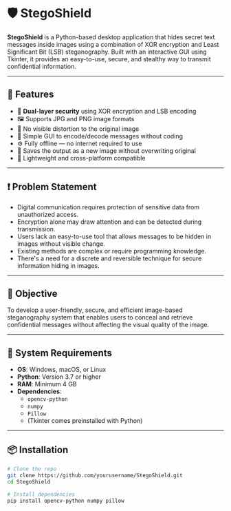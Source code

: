 # 🛡️ StegoShield

**StegoShield** is a Python-based desktop application that hides secret text messages inside images using a combination of XOR encryption and Least Significant Bit (LSB) steganography. Built with an interactive GUI using Tkinter, it provides an easy-to-use, secure, and stealthy way to transmit confidential information.

---

## 🚀 Features

- 🔐 **Dual-layer security** using XOR encryption and LSB encoding
- 🖼️ Supports JPG and PNG image formats
- 🧠 No visible distortion to the original image
- 💬 Simple GUI to encode/decode messages without coding
- ⚙️ Fully offline — no internet required to use
- 💾 Saves the output as a new image without overwriting original
- 🧪 Lightweight and cross-platform compatible

---

## ❗ Problem Statement

- Digital communication requires protection of sensitive data from unauthorized access.
- Encryption alone may draw attention and can be detected during transmission.
- Users lack an easy-to-use tool that allows messages to be hidden in images without visible change.
- Existing methods are complex or require programming knowledge.
- There's a need for a discrete and reversible technique for secure information hiding in images.

---

## 🎯 Objective

To develop a user-friendly, secure, and efficient image-based steganography system that enables users to conceal and retrieve confidential messages without affecting the visual quality of the image.

---

## 🧰 System Requirements

- **OS**: Windows, macOS, or Linux  
- **Python**: Version 3.7 or higher  
- **RAM**: Minimum 4 GB  
- **Dependencies**:
  - `opencv-python`
  - `numpy`
  - `Pillow`
  - (Tkinter comes preinstalled with Python)

---

## 📦 Installation

```bash
# Clone the repo
git clone https://github.com/yourusername/StegoShield.git
cd StegoShield

# Install dependencies
pip install opencv-python numpy pillow
